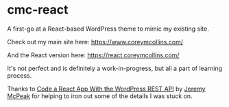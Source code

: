# cmc-react
A first-go at a React-based WordPress theme to mimic my existing site.

Check out my main site here: https://www.coreymcollins.com/

And the React version here: https://react.coreymcollins.com/

It's not perfect and is definitely a work-in-progress, but all a part of learning process.

Thanks to [Code a React App With the WordPress REST API](https://code.tutsplus.com/courses/code-a-react-app-with-the-wordpress-rest-api) by [Jeremy McPeak](https://twitter.com/jwmcpeak) for helping to iron out some of the details I was stuck on.
